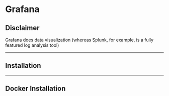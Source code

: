 Grafana
=======

Disclaimer
----------

Grafana does data visualization (whereas Splunk, for example, is a fully featured log analysis tool)

----------------------------------

## Installation



--------------------------------------

## Docker Installation

